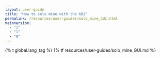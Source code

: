 ```yaml
---
layout: user-guide
title: "How to solo mine with the GUI"
permalink: /resources/user-guides/solo_mine_GUI.html
mainVersion:
  - "1"
  - "1"
  - "0"
---
```


{% t global.lang_tag %}
{% tf resources/user-guides/solo_mine_GUI.md %}